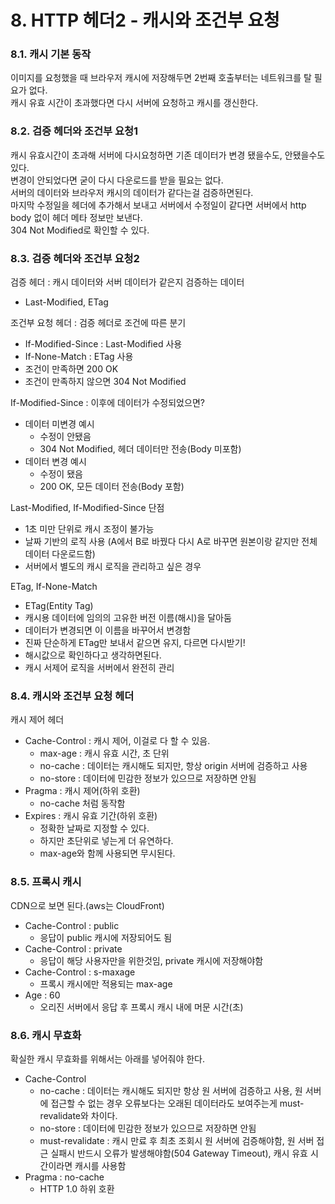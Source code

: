 # 8. HTTP 헤더2 - 캐시와 조건부 요청
### 8.1. 캐시 기본 동작
이미지를 요청했을 때 브라우저 캐시에 저장해두면 2번째 호출부터는 네트워크를 탈 필요가 없다.  
캐시 유효 시간이 초과했다면 다시 서버에 요청하고 캐시를 갱신한다.

### 8.2. 검증 헤더와 조건부 요청1
캐시 유효시간이 초과해 서버에 다시요청하면 기존 데이터가 변경 됐을수도, 안됐을수도 있다.  
변경이 안되었다면 굳이 다시 다운로드를 받을 필요는 없다.  
서버의 데이터와 브라우저 캐시의 데이터가 같다는걸 검증하면된다.  
마지막 수정일을 헤더에 추가해서 보내고 서버에서 수정일이 같다면 서버에서 http body 없이 헤더 메타 정보만 보낸다.  
304 Not Modified로 확인할 수 있다.

### 8.3. 검증 헤더와 조건부 요청2
검증 헤더 : 캐시 데이터와 서버 데이터가 같은지 검증하는 데이터
- Last-Modified, ETag

조건부 요청 헤더 : 검증 헤더로 조건에 따른 분기
- If-Modified-Since : Last-Modified 사용
- If-None-Match : ETag 사용
- 조건이 만족하면 200 OK
- 조건이 만족하지 않으면 304 Not Modified

If-Modified-Since : 이후에 데이터가 수정되었으면?
- 데이터 미변경 예시
  - 수정이 안됐음
  - 304 Not Modified, 헤더 데이터만 전송(Body 미포함)
- 데이터 변경 예시
  - 수정이 됐음
  - 200 OK, 모든 데이터 전송(Body 포함)

Last-Modified, If-Modified-Since 단점
- 1초 미만 단위로 캐시 조정이 불가능
- 날짜 기반의 로직 사용 (A에서 B로 바꿨다 다시 A로 바꾸면 원본이랑 같지만 전체 데이터 다운로드함)
- 서버에서 별도의 캐시 로직을 관리하고 싶은 경우

ETag, If-None-Match
- ETag(Entity Tag)
- 캐시용 데이터에 임의의 고유한 버전 이름(해시)을 달아둠
- 데이터가 변경되면 이 이름을 바꾸어서 변경함
- 진짜 단순하게 ETag만 보내서 같으면 유지, 다르면 다시받기!
- 해시값으로 확인하다고 생각하면된다.
- 캐시 서제어 로직을 서버에서 완전히 관리

### 8.4. 캐시와 조건부 요청 헤더
캐시 제어 헤더
- Cache-Control : 캐시 제어, 이걸로 다 할 수 있음.
  - max-age : 캐시 유효 시간, 초 단위
  - no-cache : 데이터는 캐시해도 되지만, 항상 origin 서버에 검증하고 사용
  - no-store : 데이터에 민감한 정보가 있으므로 저장하면 안됨
- Pragma : 캐시 제어(하위 호환)
  - no-cache 처럼 동작함
- Expires : 캐시 유효 기간(하위 호환)
  - 정확한 날짜로 지정할 수 있다.
  - 하지만 초단위로 넣는게 더 유연하다.
  - max-age와 함께 사용되면 무시된다.

### 8.5. 프록시 캐시
CDN으로 보면 된다.(aws는 CloudFront)
- Cache-Control : public
  - 응답이 public 캐시에 저장되어도 됨
- Cache-Control : private
  - 응답이 해당 사용자만을 위한것임, private 캐시에 저장해야함
- Cache-Control : s-maxage
  - 프록시 캐시에만 적용되는 max-age
- Age : 60
  - 오리진 서버에서 응답 후 프록시 캐시 내에 머문 시간(초)

### 8.6. 캐시 무효화
확실한 캐시 무효화를 위해서는 아래를 넣어줘야 한다.
- Cache-Control
  - no-cache : 데이터는 캐시해도 되지만 항상 원 서버에 검증하고 사용, 원 서버에 접근할 수 없는 경우 오류보다는 오래된 데이터라도 보여주는게 must-revalidate와 차이다.
  - no-store : 데이터에 민감한 정보가 있으므로 저장하면 안됨
  - must-revalidate : 캐시 만료 후 최초 조회시 원 서버에 검증해야함, 원 서버 접근 실패시 반드시 오류가 발생해야함(504 Gateway Timeout), 캐시 유효 시간이라면 캐시를 사용함
- Pragma : no-cache
  - HTTP 1.0 하위 호환


